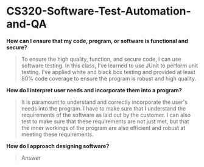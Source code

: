 # CS320-Software-Test-Automation-and-QA
**How can I ensure that my code, program, or software is functional and secure?**

> To ensure the high quality, function, and secure code, I can use software testing. In this class, I've learned to use JUnit to perform unit testing. I've applied white and black box testing and provided at least 80% code coverage to ensure the program is robust and high quality.

**How do I interpret user needs and incorporate them into a program?**

> It is paramount to understand and correctly incorporate the user's needs into the program. I have to make sure that I understand the requirements of the software as laid out by the customer. I can also test to make sure that these requirements are not just met, but that the inner workings of the program are also efficient and robust at meeting these requirements.

**How do I approach designing software?**

> Answer
